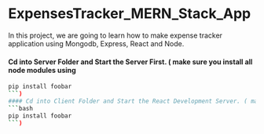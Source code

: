 # ExpensesTracker_MERN_Stack_App
In this project, we are going to learn how to make expense tracker application using Mongodb, Express, React and Node.


#### Cd into Server Folder and Start the Server First. ( make sure you install all node modules using 
```bash
pip install foobar
```)
#### Cd into Client Folder and Start the React Development Server. ( make sure you install all node modules using 
```bash
pip install foobar
```)

